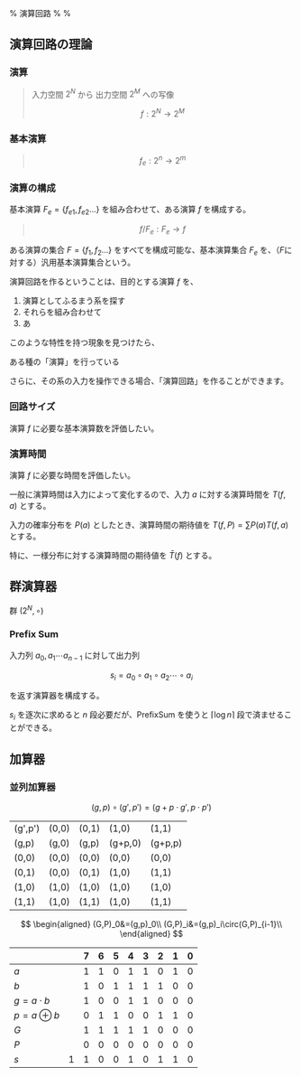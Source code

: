 % 演算回路
%
%

## 演算回路の理論

### 演算

> 入力空間 $2^N$ から 出力空間 $2^M$ への写像
>
> $$
> f : 2^N \rightarrow 2^M
> $$

### 基本演算

> $$
> f_e : 2^n \rightarrow 2^m
> $$

### 演算の構成

基本演算 $F_e = \{f_{e1},f_{e2}\dots\}$ を組み合わせて、ある演算 $f$ を構成する。

> $$
> f/F_e : F_e \rightarrow f
> $$

ある演算の集合 $F=\{f_1,f_2\dots\}$ をすべてを構成可能な、基本演算集合 $F_e$ を、（$F$に対する）汎用基本演算集合という。

演算回路を作るということは、目的とする演算 $f$ を、

1. 演算としてふるまう系を探す
2. それらを組み合わせて
3. あ

このような特性を持つ現象を見つけたら、

ある種の「演算」を行っている

さらに、その系の入力を操作できる場合、「演算回路」を作ることができます。

### 回路サイズ

演算 $f$ に必要な基本演算数を評価したい。

### 演算時間

演算 $f$ に必要な時間を評価したい。

一般に演算時間は入力によって変化するので、入力 $a$ に対する演算時間を $T(f,a)$ とする。

入力の確率分布を $P(a)$ としたとき、演算時間の期待値を $T(f,P)=\sum P(a)T(f,a)$ とする。

特に、一様分布に対する演算時間の期待値を $\bar{T}(f)$ とする。

## 群演算器

群 $(2^N,\circ)$

### Prefix Sum

入力列 $a_0,a_1\cdots a_{n-1}$ に対して出力列

$$
s_i = a_0 \circ a_1 \circ a_2 \cdots \circ a_i
$$

を返す演算器を構成する。

$s_i$ を逐次に求めると $n$ 段必要だが、PrefixSum を使うと $\lceil \log n \rceil$ 段で済ませることができる。

## 加算器

### 並列加算器

$$
(g,p)\circ(g',p') = (g + p \cdot g', p \cdot p')
$$

|         |       |       |         |         |
| ------- | ----- | ----- | ------- | ------- |
| (g',p') | (0,0) | (0,1) | (1,0)   | (1,1)   |
| (g,p)   | (g,0) | (g,p) | (g+p,0) | (g+p,p) |
| (0,0)   | (0,0) | (0,0) | (0,0)   | (0,0)   |
| (0,1)   | (0,0) | (0,1) | (1,0)   | (1,1)   |
| (1,0)   | (1,0) | (1,0) | (1,0)   | (1,0)   |
| (1,1)   | (1,0) | (1,1) | (1,0)   | (1,1)   |

$$
\begin{aligned}
(G,P)_0&=(g,p)_0\\
(G,P)_i&=(g,p)_i\circ(G,P)_{i-1}\\
\end{aligned}
$$

|                  |     | 7   | 6   | 5   | 4   | 3   | 2   | 1   | 0   |
| ---------------- | --- | --- | --- | --- | --- | --- | --- | --- | --- |
| $a$              |     | 1   | 1   | 0   | 1   | 1   | 0   | 1   | 0   |
| $b$              |     | 1   | 0   | 1   | 1   | 1   | 1   | 0   | 0   |
| $g = a \cdot b$  |     | 1   | 0   | 0   | 1   | 1   | 0   | 0   | 0   |
| $p = a \oplus b$ |     | 0   | 1   | 1   | 0   | 0   | 1   | 1   | 0   |
| $G$              |     | 1   | 1   | 1   | 1   | 1   | 0   | 0   | 0   |
| $P$              |     | 0   | 0   | 0   | 0   | 0   | 0   | 0   | 0   |
| $s$              | 1   | 1   | 0   | 0   | 1   | 0   | 1   | 1   | 0   |
